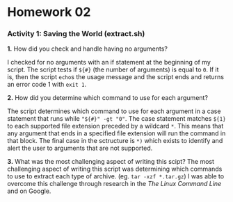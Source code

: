 Homework 02
===========

### Activity 1: Saving the World (extract.sh)

**1.** How did you check and handle having no arguments?

I checked for no arguments with an if statement at the beginning of my script.  The script tests if 
`${#}` (the number of arguments) is equal to `0`.  If it is, then the script `echo`s the usage message
and the script ends and returns an error code 1 with `exit 1`.

**2.** How did you determine which command to use for each argument?

The script determines which command to use for each argument in a case statement that runs while 
`"${#}" -gt "0"`.  The case statement matches `${1}` to each supported file extension preceded by a 
wildcard `*`.  This means that any argument that ends in a specified file extension will run the
command in that block.  The final case in the sctructure is `*)` which exists to identify and alert the 
user to arguments that are not supported.

**3.** What was the most challenging aspect of writing this scipt?
The most challenging aspect of writing this script was determining which commands to use to extract each
type of archive. (eg. `tar -xzf *.tar.gz`)  I was able to overcome this challenge through research in
the *The Linux Command Line* and on Google.
